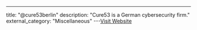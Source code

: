 ---
title: "@cure53berlin"
description: "Cure53 is a German cybersecurity firm."
external_category: "Miscellaneous"
---[Visit Website](https://twitter.com/cure53berlin)

